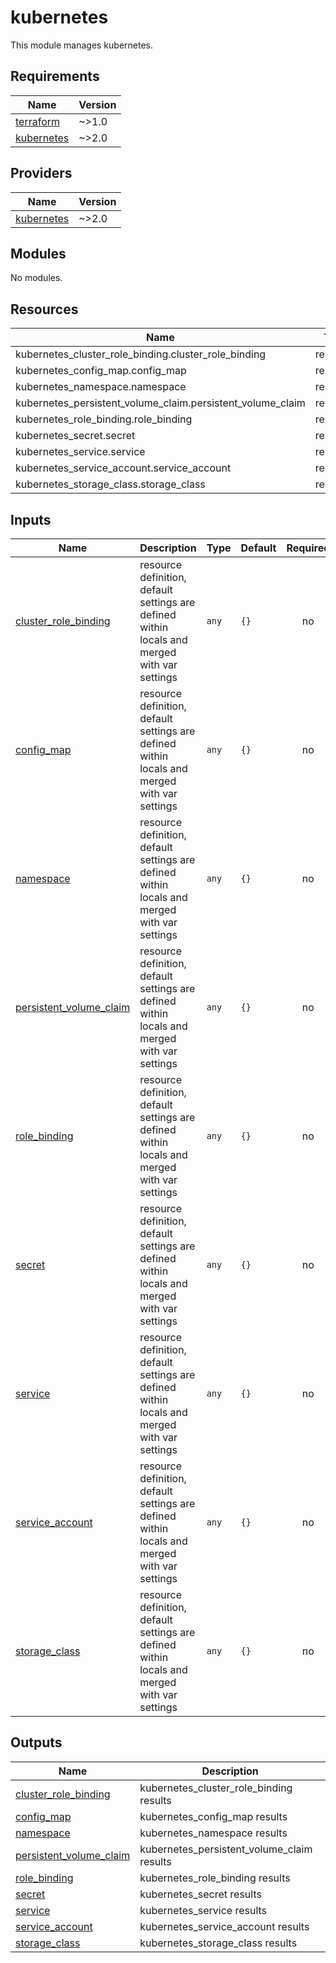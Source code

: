 <!-- BEGIN_TF_DOCS -->
# kubernetes

This module manages kubernetes.

## Requirements

| Name | Version |
|------|---------|
| <a name="requirement_terraform"></a> [terraform](#requirement\_terraform) | ~>1.0 |
| <a name="requirement_kubernetes"></a> [kubernetes](#requirement\_kubernetes) | ~>2.0 |

## Providers

| Name | Version |
|------|---------|
| <a name="provider_kubernetes"></a> [kubernetes](#provider\_kubernetes) | ~>2.0 |

## Modules

No modules.

## Resources

| Name | Type |
|------|------|
| kubernetes_cluster_role_binding.cluster_role_binding | resource |
| kubernetes_config_map.config_map | resource |
| kubernetes_namespace.namespace | resource |
| kubernetes_persistent_volume_claim.persistent_volume_claim | resource |
| kubernetes_role_binding.role_binding | resource |
| kubernetes_secret.secret | resource |
| kubernetes_service.service | resource |
| kubernetes_service_account.service_account | resource |
| kubernetes_storage_class.storage_class | resource |

## Inputs

| Name | Description | Type | Default | Required |
|------|-------------|------|---------|:--------:|
| <a name="input_cluster_role_binding"></a> [cluster\_role\_binding](#input\_cluster\_role\_binding) | resource definition, default settings are defined within locals and merged with var settings | `any` | `{}` | no |
| <a name="input_config_map"></a> [config\_map](#input\_config\_map) | resource definition, default settings are defined within locals and merged with var settings | `any` | `{}` | no |
| <a name="input_namespace"></a> [namespace](#input\_namespace) | resource definition, default settings are defined within locals and merged with var settings | `any` | `{}` | no |
| <a name="input_persistent_volume_claim"></a> [persistent\_volume\_claim](#input\_persistent\_volume\_claim) | resource definition, default settings are defined within locals and merged with var settings | `any` | `{}` | no |
| <a name="input_role_binding"></a> [role\_binding](#input\_role\_binding) | resource definition, default settings are defined within locals and merged with var settings | `any` | `{}` | no |
| <a name="input_secret"></a> [secret](#input\_secret) | resource definition, default settings are defined within locals and merged with var settings | `any` | `{}` | no |
| <a name="input_service"></a> [service](#input\_service) | resource definition, default settings are defined within locals and merged with var settings | `any` | `{}` | no |
| <a name="input_service_account"></a> [service\_account](#input\_service\_account) | resource definition, default settings are defined within locals and merged with var settings | `any` | `{}` | no |
| <a name="input_storage_class"></a> [storage\_class](#input\_storage\_class) | resource definition, default settings are defined within locals and merged with var settings | `any` | `{}` | no |

## Outputs

| Name | Description |
|------|-------------|
| <a name="output_cluster_role_binding"></a> [cluster\_role\_binding](#output\_cluster\_role\_binding) | kubernetes\_cluster\_role\_binding results |
| <a name="output_config_map"></a> [config\_map](#output\_config\_map) | kubernetes\_config\_map results |
| <a name="output_namespace"></a> [namespace](#output\_namespace) | kubernetes\_namespace results |
| <a name="output_persistent_volume_claim"></a> [persistent\_volume\_claim](#output\_persistent\_volume\_claim) | kubernetes\_persistent\_volume\_claim results |
| <a name="output_role_binding"></a> [role\_binding](#output\_role\_binding) | kubernetes\_role\_binding results |
| <a name="output_secret"></a> [secret](#output\_secret) | kubernetes\_secret results |
| <a name="output_service"></a> [service](#output\_service) | kubernetes\_service results |
| <a name="output_service_account"></a> [service\_account](#output\_service\_account) | kubernetes\_service\_account results |
| <a name="output_storage_class"></a> [storage\_class](#output\_storage\_class) | kubernetes\_storage\_class results |
<!-- END_TF_DOCS -->